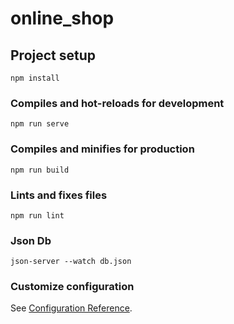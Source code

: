# online_shop

## Project setup
```
npm install
```

### Compiles and hot-reloads for development
```
npm run serve
```

### Compiles and minifies for production
```
npm run build
```

### Lints and fixes files
```
npm run lint
```

### Json Db
```
json-server --watch db.json
```

### Customize configuration
See [Configuration Reference](https://cli.vuejs.org/config/).
